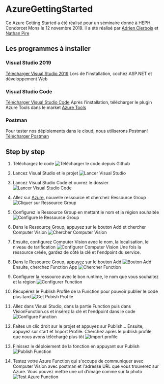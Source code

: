 # AzureGettingStarted

Ce Azure Getting Started a été réalisé pour un séminaire donné à HEPH Condorcet Mons le 12 novembre 2019.
Il a été réalisé par [Adrien Clerbois](https://www.linkedin.com/in/aclerbois/) et [Nathan Pire](https://www.linkedin.com/in/nathanpire/)

## Les programmes à installer

### Visual Studio 2019

[Télécharger Visual Studio 2019](https://visualstudio.microsoft.com/)
Lors de l'installation, cochez ASP.NET et développement Web

### Visual Studio Code

[Télécharger Visual Studio Code](https://code.visualstudio.com/)
Après l'installation, télécharger le plugin Azure Tools dans le market [Azure Tools](https://code.visualstudio.com/docs/azure/extensions)

### Postman

Pour tester nos déploiements dans le cloud, nous utiliserons Postman!
[Télécharger Postman](https://www.getpostman.com/)

## Step by step

1. Téléchargez le code
![Télécharger le code depuis Github](https://github.com/micbelgique/AzureGettingStarted/blob/master/images/Github-Download.png)

2. Lancez Visual Studio et le projet
![Lancer Visual Studio](https://github.com/micbelgique/AzureGettingStarted/blob/master/images/VisualStudio-Launch.jpg)

3. Lancez Visual Studio Code et ouvrez le dossier
![Lancer Visual Studio Code](https://github.com/micbelgique/AzureGettingStarted/blob/master/images/VisualStudioCode-Launch.jpg)

4. Allez sur [Azure](portal.azure.com), nouvelle ressource et cherchez Ressource Group
![Cliquer sur Ressource Group](https://github.com/micbelgique/AzureGettingStarted/blob/master/images/Azure-CreateRessource-RessourceGroup-RessourceGroup.png)

5. Configurez le Ressource Group en mettant le nom et la région souhaitée
![Configure le Ressource Group](https://github.com/micbelgique/AzureGettingStarted/blob/master/images/Azure-CreateRessource-RessourceGroup-Configure.png)

6. Dans le Ressource Group, appuyez sur le bouton Add et chercher Computer Vision
![Chercher Computer Vision](https://github.com/micbelgique/AzureGettingStarted/blob/master/images/Azure-CreateRessource-ComputerVision-ComputerVision.png)

7. Ensuite, configurez Computer Vision avec le nom, la localisation, le niveau de tarification
![Configurer Computer Vision](https://github.com/micbelgique/AzureGettingStarted/blob/master/images/Azure-CreateRessource-ComputerVision-Configure.png)
Une fois la ressource créée, gardez de côté la clé et l'endpoint du service.

8. Dans le Ressource Group, appuyez sur le bouton Add
![Bouton Add](https://github.com/micbelgique/AzureGettingStarted/blob/master/images/Azure-CreateRessource-Function-AddButton.png)
Ensuite, cherchez Function App
![Chercher Function](https://github.com/micbelgique/AzureGettingStarted/blob/master/images/Azure-CreateRessource-Function-FunctionApp.png)

9. Configurer la ressource avec le bon runtime, le nom que vous souhaitez et la région
![Configurer Function](https://github.com/micbelgique/AzureGettingStarted/blob/master/images/Azure-CreateRessource-Function-Configure.png)

10. Récupérez le Publish Profile de la Function pour pouvoir publier le code plus tard
![Get Pubish Profile](https://github.com/micbelgique/AzureGettingStarted/blob/master/images/Azure-CreateRessource-Function-GetPublishProfile.png)

11. Allez dans Visual Studio, dans la partie Function puis dans VisionFunction.cs et insérez la clé et l'endpoint dans le code
![Configure Function](https://github.com/micbelgique/AzureGettingStarted/blob/master/images/Azure-Function-Configure.png)

12. Faites un clic droit sur le projet et appuyez sur Publish... Ensuite, appuyez sur start et Import Profile. Cherchez après le publish profile que nous avons téléchargé plus tôt
![Import profile](https://github.com/micbelgique/AzureGettingStarted/blob/master/images/Azure-Function-Import.png)

13. Finissez le déploiement de la fonction en appuyant sur Publish
![Publish Function](https://github.com/micbelgique/AzureGettingStarted/blob/master/images/Azure-Function-Publish.png)

14. Testez votre Azure Function qui s'occupe de communiquer avec Computer Vision avec postman et l'adresse URL que vous trouverez sur Azure. Vous pouvez mettre une url d'image comme sur la photo
![Test Azure Function](https://github.com/micbelgique/AzureGettingStarted/blob/master/images/Azure-Function-Publish.png)
